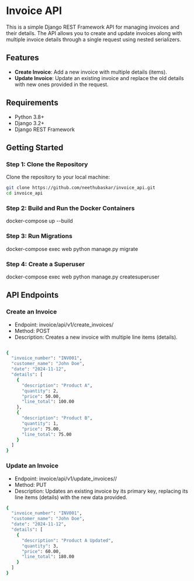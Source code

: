 # Invoice API

This is a simple Django REST Framework API for managing invoices and their details. The API allows you to create and update invoices along with multiple invoice details through a single request using nested serializers.

## Features

- **Create Invoice**: Add a new invoice with multiple details (items).
- **Update Invoice**: Update an existing invoice and replace the old details with new ones provided in the request.

## Requirements

- Python 3.8+
- Django 3.2+
- Django REST Framework

## Getting Started

### Step 1: Clone the Repository

Clone the repository to your local machine:

```bash
git clone https://github.com/neethubaskar/invoice_api.git
cd invoice_api
```

### Step 2: Build and Run the Docker Containers

docker-compose up --build

### Step 3: Run Migrations

docker-compose exec web python manage.py migrate

### Step 4: Create a Superuser

docker-compose exec web python manage.py createsuperuser

## API Endpoints

### Create an Invoice

- Endpoint: invoice/api/v1/create_invoices/
- Method: POST
- Description: Creates a new invoice with multiple line items (details).

```bash

{
  "invoice_number": "INV001",
  "customer_name": "John Doe",
  "date": "2024-11-12",
  "details": [
    {
      "description": "Product A",
      "quantity": 2,
      "price": 50.00,
      "line_total": 100.00
    },
    {
      "description": "Product B",
      "quantity": 1,
      "price": 75.00,
      "line_total": 75.00
    }
  ]
}
```

### Update an Invoice

- Endpoint: invoice/api/v1/update_invoices/<id>/
- Method: PUT
- Description: Updates an existing invoice by its primary key, replacing its line items (details) with the new data provided.

```bash
{
  "invoice_number": "INV001",
  "customer_name": "John Doe",
  "date": "2024-11-12",
  "details": [
    {
      "description": "Product A Updated",
      "quantity": 3,
      "price": 60.00,
      "line_total": 180.00
    }
  ]
}

